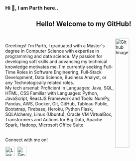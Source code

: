 ### Hi 👋, I am Parth here..

<html>
<head>
   
</head>
<body>
   <div align="center">
     <h2>Hello! Welcome to my GitHub!</h2></br>
   </div>


   <img width="30%" align="right" alt="Github Image" src="https://img.freepik.com/free-vector/programming-concept-illustration_114360-1351.jpg?         w=826&t=st=1663649634~exp=1663650234~hmac=9821f831ff42d2790cc942e3ef6194a385d3af18a75736d632d62d845cef38c1/">
   

  Greetings! I'm Parth, I graduated with a Master's degree in Computer Science with expertise in programming and data science. My passion for developing soft skills and advancing my technical knowledge motivates me. I'm currently seeking Full-Time Roles in Software Engineering, Full-Stack Development, Data Science, Business Analyst, or any Technologically related roles.
</br>
My tech arsenal:
Proficient in Languages: Java, SQL, HTML, CSS
Familiar with Languages: Python, JavaScript, ReactJS
Framework and Tools: NumPy, Pandas, AWS, Docker, Git, GitHub, Tableau Public, Bootstrap, Firebase, Heroku, Python Flask, SQLAlchemy, Linux (Ubuntu), Oracle VM VirtualBox, Transformers and Actions for Big Data, Apache Spark, Hadoop, Microsoft Office Suite
</br>
</br>

<p align="left">
Connect with me on!

<a href="https://www.linkedin.com/in/parth-p-336aa5245/"><img height="30" src="https://img.shields.io/badge/linkedin%20-%230077B5.svg?&style=for-the-badge&logo=linkedin&logoColor=white" alt="LinkedIn"></a>&nbsp;
<a href="mailto:parthpanara97@gmail.com"><img height="30" alt="Gmail" src="https://www.freepnglogos.com/uploads/logo-gmail-png/logo-gmail-png-gmail-icon-download-png-and-vector-1.png" /></a>

</p>

</body>
</html>
